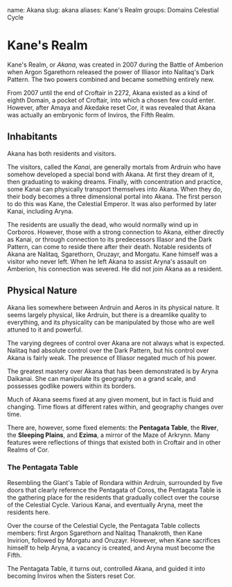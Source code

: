 name: Akana
slug: akana
aliases:
    Kane's Realm
groups:
    Domains
    Celestial Cycle

# Kane's Realm

Kane's Realm, or *Akana*, was created in 2007 during the Battle of Amberion when Argon Sgarethorn released the power of Illiasor into Nalitaq's Dark Pattern. The two powers combined and became something entirely new.

From 2007 until the end of Croftair in 2272, Akana existed as a kind of eighth Domain, a pocket of Croftair, into which a chosen few could enter. However, after Amaya and Akedake reset Cor, it was revealed that Akana was actually an embryonic form of Inviros, the Fifth Realm.

## Inhabitants 

Akana has both residents and visitors.

The visitors, called the *Kanai*, are generally mortals from Ardruin who have somehow developed a special bond with Akana. At first they dream of it, then graduating to waking dreams. Finally, with concentration and practice, some Kanai can physically transport themselves into Akana. When they do, their body becomes a three dimensional portal into Akana. The first person to do this was Kane, the Celestial Emperor. It was also performed by later Kanai, including Aryna.

The residents are usually the dead, who would normally wind up in Corboros. However, those with a strong connection to Akana, either directly as Kanai, or through connection to its predecessors Illasor and the Dark Pattern, can come to reside there after their death. Notable residents of Akana are Nalitaq, Sgarethorn, Oruzayr, and Morgatu. Kane himself was a visitor who never left. When he left Akana to assist Aryna's assault on Amberion, his connection was severed. He did not join Akana as a resident.

## Physical Nature

Akana lies somewhere between Ardruin and Aeros in its physical nature. It seems largely physical, like Ardruin, but there is a dreamlike quality to everything, and its physicality can be manipulated by those who are well attuned to it and powerful.

The varying degrees of control over Akana are not always what is expected. Nalitaq had absolute control over the Dark Pattern, but his control over Akana is fairly weak. The presence of Illiasor negated much of his power.

The greatest mastery over Akana that has been demonstrated is by Aryna Daikanai. She can manipulate its geography on a grand scale, and possesses godlike powers within its borders.

Much of Akana seems fixed at any given moment, but in fact is fluid and changing. Time flows at different rates within, and geography changes over time.

There are, however, some fixed elements: the **Pentagata Table**, the **River**, the **Sleeping Plains**, and **Ezima**, a mirror of the Maze of Arkrynn. Many features were reflections of things that existed both in Croftair and in other Realms of Cor.

### The Pentagata Table 

Resembling the Giant's Table of Rondara within Ardruin, surrounded by five doors that clearly reference the Pentagata of Coros, the Pentagata Table is the gathering place for the residents that gradually collect over the course of the Celestial Cycle. Various Kanai, and eventually Aryna, meet the residents here.

Over the course of the Celestial Cycle, the Pentagata Table collects members: first Argon Sgarethorn and Nalitaq Thanakroth, then Kane Invirion, followed by Morgatu and Oruzayr. However, when Kane sacrifices himself to help Aryna, a vacancy is created, and Aryna must become the Fifth.

The Pentagata Table, it turns out, controlled Akana, and guided it into becoming Inviros when the Sisters reset Cor.

